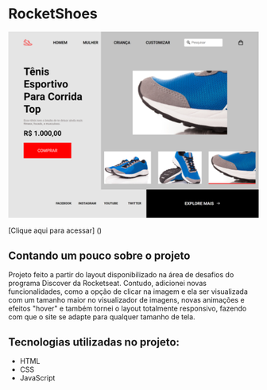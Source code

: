 # RocketShoes

![preview](./.github/preview.png)

[Clique aqui para acessar] ()

## Contando um pouco sobre o projeto

  Projeto feito a partir do layout disponibilizado na área de desafios do programa Discover da Rocketseat. Contudo, adicionei novas funcionalidades, como a opção de clicar na imagem e ela ser visualizada com um tamanho maior no visualizador de imagens, novas animações e efeitos "hover" e também tornei o layout totalmente responsivo, fazendo com que o site se adapte para qualquer tamanho de tela.

## Tecnologias utilizadas no projeto:

- HTML
- CSS
- JavaScript